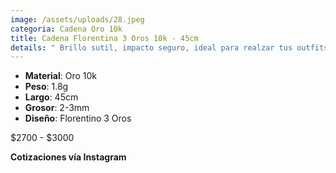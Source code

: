 ```yaml
---
image: /assets/uploads/28.jpeg
categoria: Cadena Oro 10k
title: Cadena Florentina 3 Oros 10k - 45cm
details: " Brillo sutil, impacto seguro, ideal para realzar tus outfits del diario"
---
```

* **Material**: Oro 10k
* **Peso**: 1.8g
* **Largo**: 45cm
* **G﻿rosor**: 2-3mm
* **Diseño**: Florentino 3 Oros

$﻿2700 - $3000

**Cotizaciones vía Instagram**